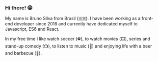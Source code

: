 ### Hi there! 😁

My name is Bruno Silva from Brasil (🇧🇷). I have been working as a front-end developer since 2018 and currently have dedicated myself to Javascript, ES6 and React.

In my free time I like watch soccer (⚽️), to watch movies (🎞️), series and stand-up comedy (📺),  to listen to music (🎵) and enjoying life with a beer and barbecue (🍺).

<!--
**brunosilva/brunosilva** is a ✨ _special_ ✨ repository because its `README.md` (this file) appears on your GitHub profile.

Here are some ideas to get you started:

- 🔭 I’m currently working on ...
- 🌱 I’m currently learning ...
- 👯 I’m looking to collaborate on ...
- 🤔 I’m looking for help with ...
- 💬 Ask me about ...
- 📫 How to reach me: ...
- 😄 Pronouns: ...
- ⚡ Fun fact: ...
-->
